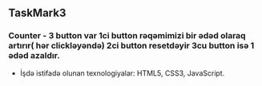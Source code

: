 ## TaskMark3

### Counter - 3 button var 1ci button rəqəmimizi bir ədəd olaraq artırır( hər clickləyəndə) 2ci button resetdəyir 3cu button isə 1 ədəd azaldır.

- İşdə istifadə olunan texnologiyalar: HTML5, CSS3, JavaScript.